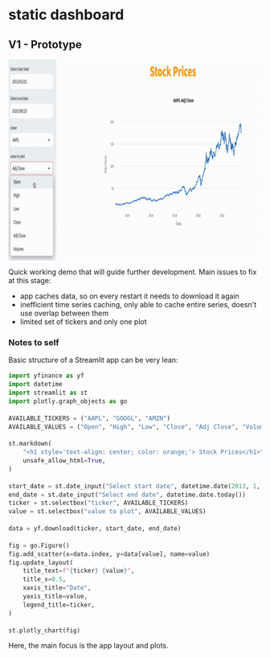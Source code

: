 # static dashboard

## V1 - Prototype

<p align="center">
<img src="https://github.com/msztylko/dashboard-prototyping/blob/master/images/dashboard.gif" data-canonical- width="800" height="400" align="center" />
</p>

Quick working demo that will guide further development. Main issues to fix at this stage:
 - app caches data, so on every restart it needs to download it again
 - inefficient time series caching, only able to cache entire series, doesn't use overlap between them
 - limited set of tickers and only one plot

### Notes to self

Basic structure of a Streamlit app can be very lean:

```python
import yfinance as yf
import datetime
import streamlit as st
import plotly.graph_objects as go

AVAILABLE_TICKERS = ("AAPL", "GOOGL", "AMZN")
AVAILABLE_VALUES = ("Open", "High", "Low", "Close", "Adj Close", "Volume")

st.markdown(
    "<h1 style='text-align: center; color: orange;'> Stock Prices</h1>",
    unsafe_allow_html=True,
)

start_date = st.date_input("Select start date", datetime.date(2013, 1, 1)) 
end_date = st.date_input("Select end date", datetime.date.today())
ticker = st.selectbox("ticker", AVAILABLE_TICKERS)
value = st.selectbox("value to plot", AVAILABLE_VALUES)

data = yf.download(ticker, start_date, end_date)

fig = go.Figure()
fig.add_scatter(x=data.index, y=data[value], name=value)
fig.update_layout(
    title_text=f"{ticker} {value}",
    title_x=0.5,
    xaxis_title="Date",
    yaxis_title=value,
    legend_title=ticker,
)

st.plotly_chart(fig)
```

Here, the main focus is the app layout and plots.
